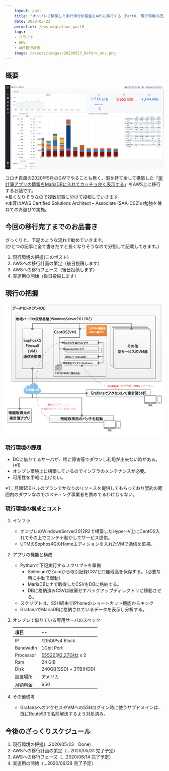 ```yaml
---
    layout: post
    title: "オンプレで構築した家計簿分析基盤をAWSに移行する（Part0. 現行環境の把握)"
    date: 2020-05-23
    permalink: /aws_migration_part0
    tags:
    - クラウド
    - AWS
    - AWS移行計画
    image: /assets/images/20200523_before_env.png
---
```


## 概要
![20200523_grafana](/assets/images/20200523_grafana.png "20200523_grafana")  

コロナ自粛の2020年5月のGWでやることも無く、暇を持て余して構築した「[家計簿アプリの情報をMariaDBに入れてカッチョ良く表示する](/zaim_scraper)」をAWS上に移行するお話です。  
※長くなりそうなので複数記事に分けて投稿していきます。  
※本音はAWS Certified Solutions Architect – Associate (SAA-C02)の勉強を兼ねてのお遊びで実施。


## 今回の移行完了までのお品書き

ざっくりと、下記のような流れで勧めていきます。  
(ひとつの記事に全て書きだすと長くなりそうなので分割して記載してきます。)

1. 現行環境の把握(このポスト)
1. AWSへの移行計画の策定（後日投稿します）
1. AWSへの移行フェーズ（後日投稿します）
1. 実運用の開始（後日投稿します）


## 現行の把握
 ![before_env](/assets/images/20200523_before_env.png "before_env")  
### 現行環境の課題
* DCに借りてるサーバが、稀に障害等でダウンし利用が出来ない時がある。(※1)
* オンプレ環境上に構築しているのでインフラのメンテナンスが必要。
* 可用性を手軽に上げたい。

※1：月額$50ドルのプランでかなりのリソースを提供してもらっており契約の範囲内のダウンなのでホスティング事業者を責めてるわけじゃない。

### 現行環境の構成とコスト
1. インフラ
    * オンプレのWindowsServer2012R2で構築したHyper−V上にCentOS入れてその上でコンテナ動かしてサービス提供。
    * UTMのSophosXGのHomeエディションを入れたVMで通信を監視。
1. アプリの機能と構成
    * Pythonで下記実行するスクリプトを準備
        * SeleniumでZaimから取引記録CSVと口座残高を保存する。（必要な時に手動で起動）
        * MariaDBに↑で取得したCSVをDBに格納する。
        * DBに格納済みCSVは破棄せずバックアップディレクトリに移動させる。
    * スクリプトは、SSH経由でiPhoneのショートカット機能からキック
    * GrafanaでMariaDBに格納されているデータを表示し分析する。
1. オンプレで借りている専用サーバのスペック

    |  項目  |  --  |
    | ---- | ---- |
    | IP | /29のIPv4 Block |
    |  Bandwidth  | 1Gbit Port  |
    |  Processor  | E5520@2.27GHz x 2  |
    |  Ram  | 24 GiB|
    |  Disk  | 240GB(SSD) + 3TB(HDD)  |
    | 設置場所 | アメリカ |
    | 月額料金 |$50 |

1. その他備考
    * GrafanaへのアクセスやVMへのSSHログイン時に使うサブドメインは、既にRoute53で名前解決するよう対処済み。
           
## 今後のざっくりスケジュール
1. 現行環境の把握(...2020/05/23　Done)
1. AWSへの移行計画の策定（...2020/05/31 完了予定）
1. AWSへの移行フェーズ（...2020/06/14 完了予定）
1. 実運用の開始（...2020/06/28 完了予定）
 